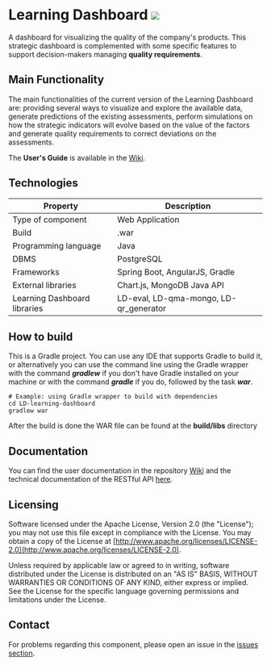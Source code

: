 # Learning Dashboard ![](https://img.shields.io/badge/License-Apache2.0-blue.svg)
A dashboard for visualizing the quality of the company's products. This strategic dashboard is complemented with some specific features to support decision-makers managing **quality requirements**.

## Main Functionality
The main functionalities of the current version of the Learning Dashboard are: providing several ways to visualize and explore the available data, generate predictions of the existing assessments, perform simulations on how the strategic indicators will evolve based on the value of the factors and generate quality requirements to correct deviations on the assessments.

The **User's Guide** is available in the [Wiki](https://github.com/Learning-Dashboard/LD-learning-dashboard/wiki/User-Guide).

## Technologies
| Property                     | Description                            |
|------------------------------|----------------------------------------|
| Type of component            | Web Application                        |
| Build                        | .war                                   |
| Programming language         | Java                                   |
| DBMS                         | PostgreSQL                             |
| Frameworks                   | Spring Boot, AngularJS, Gradle         |
| External libraries           | Chart.js, MongoDB Java API             |
| Learning Dashboard libraries | LD-eval, LD-qma-mongo, LD-qr_generator |

## How to build
This is a Gradle project. You can use any IDE that supports Gradle to build it, or alternatively you can use the command line using the Gradle wrapper with the command *__gradlew__* if you don't have Gradle installed on your machine or with the command *__gradle__* if you do, followed by the task *__war__*.

```
# Example: using Gradle wrapper to build with dependencies
cd LD-learning-dashboard
gradlew war
```
After the build is done the WAR file can be found at the __build/libs__ directory

## Documentation

You can find the user documentation in the repository [Wiki](https://github.com/Learning-Dashboard/LD-learning-dashboard/wiki) and the technical documentation of the RESTful API [here](https://learning-dashboard.github.io/LD-learning-dashboard).

## Licensing

Software licensed under the Apache License, Version 2.0 (the "License"); you may not use this file except in compliance with the License. You may obtain a copy of the License at [http://www.apache.org/licenses/LICENSE-2.0](http://www.apache.org/licenses/LICENSE-2.0).

Unless required by applicable law or agreed to in writing, software distributed under the License is distributed on an "AS IS" BASIS,
WITHOUT WARRANTIES OR CONDITIONS OF ANY KIND, either express or implied. See the License for the specific language governing permissions and limitations under the License.

## Contact

For problems regarding this component, please open an issue in the [issues section](https://github.com/Learning-Dashboard/LD-learning-dashboard/issues).

